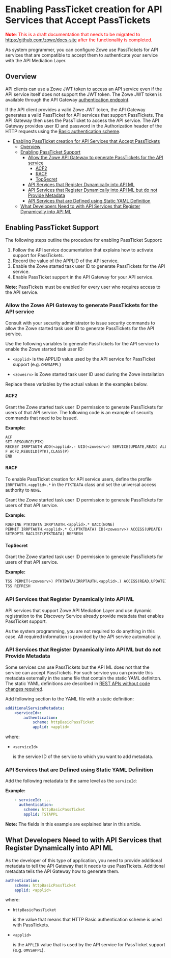 # Enabling PassTicket creation for API Services that Accept PassTickets

<font color ="red"> **Note**: This is a draft documentation that needs to be migrated to <https:/github.com/zowe/docs-site> after the functionality is completed. </font>

As system programmer, you can configure Zowe use PassTickets for API services that are compatible to accept them to authenticate your service with the API Mediation Layer.

## Overview

API clients can use a Zowe JWT token to access an API service even if the API service itself does not support the JWT token.
The Zowe JWT token is available through the API Gateway [authentication endpoint](https://docs.zowe.org/stable/extend/extend-apiml/api-mediation-security.html#authentication-for-api-ml-services).

If the API client provides a valid Zowe JWT token, the API Gateway generates a valid PassTicket for API services that support PassTickets.
The API Gateway then uses the PassTicket to access the API service.
The API Gateway provides user ID and password in the Authorization header of the HTTP requests using the
[Basic authentication scheme](https://developer.mozilla.org/en-US/docs/Web/HTTP/Authentication#Basic_authentication_scheme).

- [Enabling PassTicket creation for API Services that Accept PassTickets](#enabling-passticket-creation-for-api-services-that-accept-passtickets)
  - [Overview](#overview)
  - [Enabling PassTicket Support](#enabling-passticket-support)
    - [Allow the Zowe API Gateway to generate PassTickets for the API service](#allow-the-zowe-api-gateway-to-generate-passtickets-for-the-api-service)
      - [ACF2](#acf2)
      - [RACF](#racf)
      - [TopSecret](#topsecret)
    - [API Services that Register Dynamically into API ML](#api-services-that-register-dynamically-into-api-ml)
    - [API Services that Register Dynamically into API ML but do not Provide Metadata](#api-services-that-register-dynamically-into-api-ml-but-do-not-provide-metadata)
    - [API Services that are Defined using Static YAML Definition](#api-services-that-are-defined-using-static-yaml-definition)
  - [What Developers Need to with API Services that Register Dynamically into API ML](#what-developers-need-to-with-api-services-that-register-dynamically-into-api-ml)

## Enabling PassTicket Support

The following steps outline the procedure for enabling PassTicket Support:

1. Follow the API service documentation that explains how to activate support for PassTickets.
2. Record the value of the APPLID of the API service.
3. Enable the Zowe started task user ID to generate PassTickets for the API service.
4. Enable PassTicket support in the API Gateway for your API service.

**Note:**
PassTickets must be enabled for every user who requires access to the API service.

### Allow the Zowe API Gateway to generate PassTickets for the API service

Consult with your security administrator to issue security commands to allow the Zowe started task user ID to generate PassTickets for the API service.

Use the following variables to generate PassTickets for the API service to enable the Zowe started task user ID:

- `<applid>` is the APPLID value used by the API service for PassTicket support (e.g. `OMVSAPPL`)

- `<zowesrv>` is Zowe started task user ID used during the Zowe installation

Replace these variables by the actual values in the examples below.

#### ACF2

Grant the Zowe started task user ID permission to generate PassTickets for users of that API service.
The following code is an example of security commands that need to be issued.

**Example:**

```txt
ACF
SET RESOURCE(PTK)
RECKEY IRRPTAUTH ADD(<applid>.- UID(<zowesrv>) SERVICE(UPDATE,READ) ALLOW)
F ACF2,REBUILD(PTK),CLASS(P)
END
```

#### RACF

To enable PassTicket creation for API service users, define the profile `IRRPTAUTH.<applid>.*` in the `PTKTDATA` class and set the universal access authority to `NONE`.

Grant the Zowe started task user ID permission to generate PassTickets for users of that API service.

**Example:**

```txt
RDEFINE PTKTDATA IRRPTAUTH.<applid>.* UACC(NONE)
PERMIT IRRPTAUTH.<applid>.* CL(PTKTDATA) ID(<zowesrv>) ACCESS(UPDATE)
SETROPTS RACLIST(PTKTDATA) REFRESH
```

#### TopSecret

Grant the Zowe started task user ID permission to generate PassTickets for users of that API service.

**Example:**

```txt
TSS PERMIT(<zowesrv>) PTKTDATA(IRRPTAUTH.<applid>.) ACCESS(READ,UPDATE)
TSS REFRESH
```

### API Services that Register Dynamically into API ML

API services that support Zowe API Mediation Layer and use dynamic registration to the Discovery Service already provide metadata that enables PassTicket support.

As the system programming, you are not required to do anything in this case. All required information is provided by the API service automatically.

### API Services that Register Dynamically into API ML but do not Provide Metadata

Some services can use PassTickets but the API ML does not that the service can accept PassTickets.
For such service you can provide this metadata externally in the same file that contain the static YAML definiton. The static YAML definitions are described in [REST APIs without code changes required](./api-mediation-onboard-an-existing-rest-api-service-without-code-changes.md).

Add following section to the YAML file with a static definition:

```yaml
additionalServiceMetadata:
    <serviceId>:
        authentication:
            scheme: httpBasicPassTicket
            applid: <applid>
```

where:

 * `<serviceId>`

    is the service ID of the service to which you want to add metadata.

### API Services that are Defined using Static YAML Definition

Add the following metadata to the same level as the `serviceId`:

**Example:**

```yaml
    - serviceId: ...
      authentication:
        scheme: httpBasicPassTicket
        applid: TSTAPPL
```

**Note:** The fields in this example are explained later in this article.

## What Developers Need to with API Services that Register Dynamically into API ML

As the developer of this type of application, you need to provide additional metadata to tell the API Gateway that it needs to use PassTickets. Additional metadata tells the API Gateway how to generate them.

```yaml
authentication:
    scheme: httpBasicPassTicket
    applid: <applid>
```

where:

* `httpBasicPassTicket`

  is the value that means that HTTP Basic authentication scheme is used with PassTickets.

* `<applid>`

  is the `APPLID` value that is used by the API service for PassTicket support (e.g. `OMVSAPPL`).
